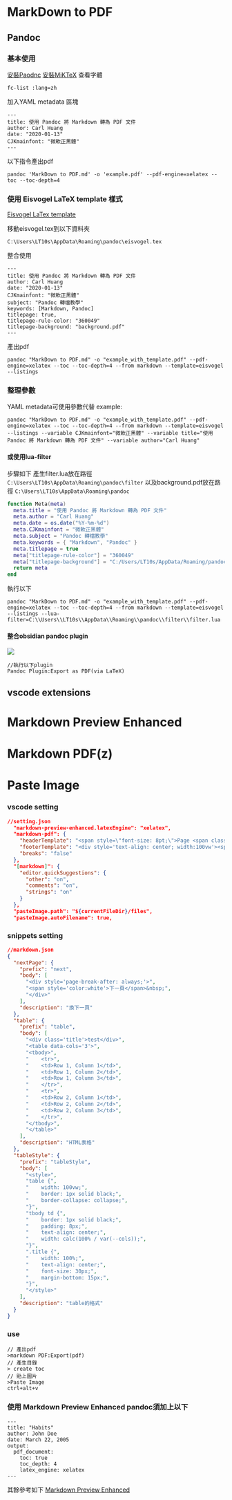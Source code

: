 

# MarkDown to PDF
## Pandoc
### 基本使用 
[安裝Paodnc](https://www.pandoc.org/installing.html)
[安裝MiKTeX](https://miktex.org/)
查看字體
```
fc-list :lang=zh
```
加入YAML metadata 區塊
```
---
title: 使用 Pandoc 將 Markdown 轉為 PDF 文件
author: Carl Huang
date: "2020-01-13"
CJKmainfont: "微軟正黑體"
---
```
以下指令產出pdf
```
pandoc 'MarkDown to PDF.md' -o 'example.pdf' --pdf-engine=xelatex --toc --toc-depth=4
```

### 使用 Eisvogel LaTeX template 樣式
[Eisvogel LaTex template](https://github.com/Wandmalfarbe/pandoc-latex-template/releases/latest)

移動eisvogel.tex到以下資料夾
```
C:\Users\LT10s\AppData\Roaming\pandoc\eisvogel.tex
```
整合使用
```
---
title: 使用 Pandoc 將 Markdown 轉為 PDF 文件
author: Carl Huang
date: "2020-01-13"
CJKmainfont: "微軟正黑體"
subject: "Pandoc 轉檔教學"
keywords: [Markdown, Pandoc]
titlepage: true,
titlepage-rule-color: "360049"
titlepage-background: "background.pdf"
---
```
產出pdf
```
pandoc "MarkDown to PDF.md" -o "example_with_template.pdf" --pdf-engine=xelatex --toc --toc-depth=4 --from markdown --template=eisvogel --listings
```

### 整理參數
YAML metadata可使用參數代替
example:
```
pandoc "MarkDown to PDF.md" -o "example_with_template.pdf" --pdf-engine=xelatex --toc --toc-depth=4 --from markdown --template=eisvogel --listings --variable CJKmainfont="微軟正黑體" --variable title="使用 Pandoc 將 Markdown 轉為 PDF 文件" --variable author="Carl Huang" 
```

#### 或使用lua-filter
步驟如下
產生filter.lua放在路徑
`C:\Users\LT10s\AppData\Roaming\pandoc\filter`
以及background.pdf放在路徑
`C:\Users\LT10s\AppData\Roaming\pandoc`
``` lua
function Meta(meta)
  meta.title = "使用 Pandoc 將 Markdown 轉為 PDF 文件"
  meta.author = "Carl Huang"
  meta.date = os.date("%Y-%m-%d")
  meta.CJKmainfont = "微軟正黑體"
  meta.subject = "Pandoc 轉檔教學"
  meta.keywords = { "Markdown", "Pandoc" }
  meta.titlepage = true
  meta["titlepage-rule-color"] = "360049"
  meta["titlepage-background"] = "C:/Users/LT10s/AppData/Roaming/pandoc/background.pdf"
  return meta
end
```
執行以下
```
pandoc "MarkDown to PDF.md" -o "example_with_template.pdf" --pdf-engine=xelatex --toc --toc-depth=4 --from markdown --template=eisvogel --listings --lua-filter=C:\\Users\\LT10s\\AppData\\Roaming\\pandoc\\filter\\filter.lua
```

#### 整合obsidian pandoc plugin

![](files/Pasted%20image%2020230516113940.png)

```
//執行以下plugin
Pandoc Plugin:Export as PDF(via LaTeX)
```




## vscode extensions
<h1>Markdown Preview Enhanced</h1>
 <h1>Markdown PDF(z)</h1>
 <h1>Paste Image</h1>

### vscode setting
``` json
//setting.json
  "markdown-preview-enhanced.latexEngine": "xelatex",
  "markdown-pdf": {
    "headerTemplate": "<span style=\"font-size: 8pt;\">Page <span class=\"pageNumber\"></span> of <span class=\"totalPages\"></span></span>",
    "footerTemplate": "<div style='text-align: center; width:100vw'><span style='font-size: 8pt;'>第 <span class='pageNumber'></span> 頁</span></div>",
    "breaks": "false"
  },
  "[markdown]": {
    "editor.quickSuggestions": {
      "other": "on",
      "comments": "on",
      "strings": "on"
    }
  },
  "pasteImage.path": "${currentFileDir}/files",
  "pasteImage.autoFilename": true,
```
### snippets setting
``` json
//markdown.json
{
  "nextPage": {
    "prefix": "next",
    "body": [
      "<div style='page-break-after: always;'>",
      "<span style='color:white'>下一頁</span>&nbsp;",
      "</div>"
    ],
    "description": "換下一頁"
  },
  "table": {
    "prefix": "table",
    "body": [
      "<div class='title'>test</div>",
      "<table data-cols='3'>",
      "<tbody>",
      "    <tr>",
      "    <td>Row 1, Column 1</td>",
      "    <td>Row 1, Column 2</td>",
      "    <td>Row 1, Column 3</td>",
      "    </tr>",
      "    <tr>",
      "    <td>Row 2, Column 1</td>",
      "    <td>Row 2, Column 2</td>",
      "    <td>Row 2, Column 3</td>",
      "    </tr>",
      "</tbody>",
      "</table>"
    ],
    "description": "HTML表格"
  },
  "tableStyle": {
    "prefix": "tableStyle",
    "body": [
      "<style>",
      "table {",
      "    width: 100vw;",
      "    border: 1px solid black;",
      "    border-collapse: collapse;",
      "}",
      "tbody td {",
      "    border: 1px solid black;",
      "    padding: 8px;",
      "    text-align: center;",
      "    width: calc(100% / var(--cols));",
      "}",
      ".title {",
      "    width: 100%;",
      "    text-align: center;",
      "    font-size: 30px;",
      "    margin-bottom: 15px;",
      "}",
      "</style>"
    ],
    "description": "table的格式"
  }
}
```
### use 
```
// 產出pdf
>markdown PDF:Export(pdf)
// 產生目錄
> create toc
// 貼上圖片
>Paste Image
ctrl+alt+v
```

### 使用  Markdown Preview Enhanced pandoc須加上以下
```
---
title: "Habits"
author: John Doe
date: March 22, 2005
output:
  pdf_document:
    toc: true
    toc_depth: 4
    latex_engine: xelatex
---
```
其餘參考如下
[Markdown Preview Enhanced](https://shd101wyy.github.io/markdown-preview-enhanced/#/)

